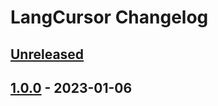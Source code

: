 <!-- Keep a Changelog guide -> https://keepachangelog.com -->

# LangCursor Changelog

## [Unreleased]

## [1.0.0] - 2023-01-06

[Unreleased]: https://github.com/lauvsong/LangCursor/compare/v1.0.0...HEAD
[1.0.0]: https://github.com/lauvsong/LangCursor/commits/v1.0.0

